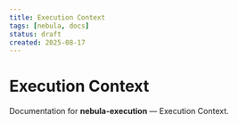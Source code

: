 ```yaml
---
title: Execution Context
tags: [nebula, docs]
status: draft
created: 2025-08-17
---
```


# Execution Context

Documentation for **nebula-execution** — Execution Context.
